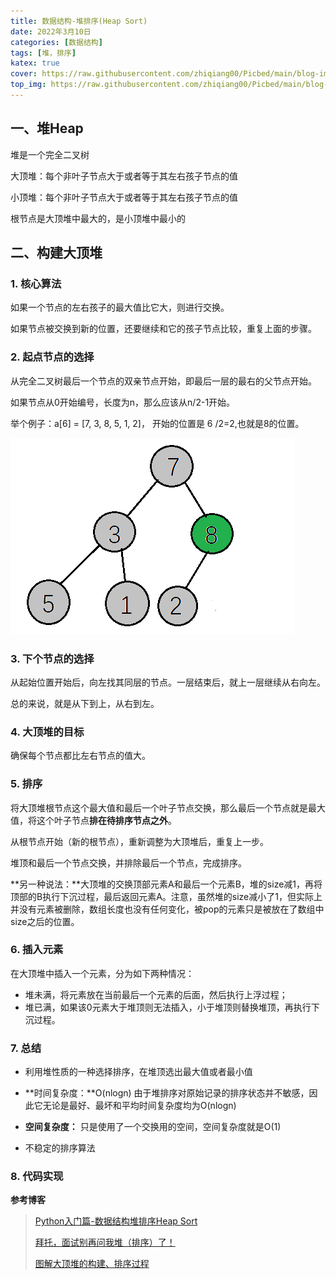 ```yaml
---
title: 数据结构-堆排序(Heap Sort)
date: 2022年3月10日
categories: [数据结构]
tags: [堆，排序]
katex: true
cover: https://raw.githubusercontent.com/zhiqiang00/Picbed/main/blog-images/2022/03/20/c2b838b9c0b8134dfcd60c63c78d286a-nTYkr4p6B9w-bd3b9b.jpg
top_img: https://raw.githubusercontent.com/zhiqiang00/Picbed/main/blog-images/2022/03/20/9d2244833e878e2169062087c9ab0874-wallhaven-g72p87-af7e51.jpg
---
```


## 一、堆Heap

堆是一个完全二叉树

大顶堆：每个非叶子节点大于或者等于其左右孩子节点的值

小顶堆：每个非叶子节点大于或者等于其左右孩子节点的值

根节点是大顶堆中最大的，是小顶堆中最小的

## 二、构建大顶堆

### 1. 核心算法

如果一个节点的左右孩子的最大值比它大，则进行交换。

如果节点被交换到新的位置，还要继续和它的孩子节点比较，重复上面的步骤。

### 2. 起点节点的选择

从完全二叉树最后一个节点的双亲节点开始，即最后一层的最右的父节点开始。

如果节点从0开始编号，长度为n，那么应该从n/2-1开始。

举个例子：a[6] = [7, 3, 8, 5, 1, 2]， 开始的位置是 6 /2=2,也就是8的位置。



<img src="https://raw.githubusercontent.com/zhiqiang00/Picbed/main/blog-images/2022/03/22/df3abae2089f6f1837d166d2706e833c-image-20220311175414861-80e8f1.png" alt="image-20220311175414861"  />	



### 3. 下个节点的选择

从起始位置开始后，向左找其同层的节点。一层结束后，就上一层继续从右向左。

总的来说，就是从下到上，从右到左。

### 4. 大顶堆的目标

确保每个节点都比左右节点的值大。

### 5. 排序

将大顶堆根节点这个最大值和最后一个叶子节点交换，那么最后一个节点就是最大值，将这个叶子节点**排在待排序节点之外**。

从根节点开始（新的根节点），重新调整为大顶堆后，重复上一步。

堆顶和最后一个节点交换，并排除最后一个节点，完成排序。

**另一种说法：**大顶堆的交换顶部元素A和最后一个元素B，堆的size减1，再将顶部的B执行下沉过程，最后返回元素A。注意，虽然堆的size减小了1，但实际上并没有元素被删除，数组长度也没有任何变化，被pop的元素只是被放在了数组中size之后的位置。

### 6. 插入元素

在大顶堆中插入一个元素，分为如下两种情况：

- 堆未满，将元素放在当前最后一个元素的后面，然后执行上浮过程； 
- 堆已满，如果该0元素大于堆顶则无法插入，小于堆顶则替换堆顶，再执行下沉过程。

### 7. 总结

- 利用堆性质的一种选择排序，在堆顶选出最大值或者最小值
- **时间复杂度：**O(nlogn)  由于堆排序对原始记录的排序状态并不敏感，因此它无论是最好、最坏和平均时间复杂度均为O(nlogn)
- **空间复杂度：** 只是使用了一个交换用的空间，空间复杂度就是O(1)

- 不稳定的排序算法

### 8. 代码实现





**参考博客**

> [Python入门篇-数据结构堆排序Heap Sort](https://www.cnblogs.com/yinzhengjie/p/10970889.html)
>
> [拜托，面试别再问我堆（排序）了！](https://zhuanlan.zhihu.com/p/63089552)
>
> [图解大顶堆的构建、排序过程](https://www.cnblogs.com/sunshineliulu/p/12995910.html)